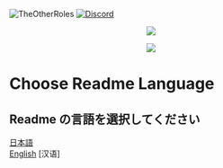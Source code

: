 ![TheOtherRoles](./Images/TOR_logo.png)
[![Discord](./Images/TOR_server.png)](https://discord.gg/kZwzNn9qRg)

<p align="center"><a href="https://github.com/DekoKiyo/TheOtherRolesGM-KiyoMugi-Edition/releases/"><img src="https://badgen.net/github/release/Dekokiyo/TheOtherRolesGM-KiyoMugi-Edition"></a></p>
<p align="center"><a href="https://github.com/DekoKiyo/TheOtherRolesGM-KiyoMugi-Edition/releases/"><img src="https://badgen.net/github/assets-dl/Dekokiyo/TheOtherRolesGM-KiyoMugi-Edition"></a></p>

# Choose Readme Language

## Readme の言語を選択してください

[日本語](https://github.com/Dekokiyo/TheOtherRolesGM-KiyoMugi-Edition/blob/main/Readme_JP.md)\
[English](https://github.com/Dekokiyo/TheOtherRolesGM-KiyoMugi-Edition/blob/main/Readme_EN.md)
[汉语]
